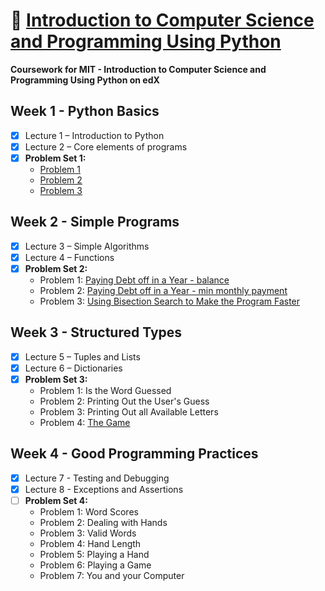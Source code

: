 # 🐍 [Introduction to Computer Science and Programming Using Python](https://www.edx.org/course/introduction-to-computer-science-and-programming-using-python)

**Coursework for MIT - Introduction to Computer Science and Programming Using Python on edX**

## Week 1 - Python Basics
- [x] Lecture 1 – Introduction to Python
- [x] Lecture 2 – Core elements of programs
- [x] **Problem Set 1:**
  - [Problem 1](https://github.com/jpacsai/MIT_IntroToCS/blob/master/Week1/Problem1.py)
  - [Problem 2](https://github.com/jpacsai/MIT_IntroToCS/blob/master/Week1/Problem2.py)
  - [Problem 3](https://github.com/jpacsai/MIT_IntroToCS/blob/master/Week1/Problem3.py)

## Week 2 - Simple Programs
- [x] Lecture 3 – Simple Algorithms
- [x] Lecture 4 – Functions
- [x] **Problem Set 2:**
  - Problem 1: [Paying Debt off in a Year - balance](https://github.com/jpacsai/MIT_IntroToCS/blob/master/Week2/ProblemSet_2/Problem1.py)
  - Problem 2: [Paying Debt off in a Year - min monthly payment](https://github.com/jpacsai/MIT_IntroToCS/blob/master/Week2/ProblemSet_2/Problem2.py)
  - Problem 3: [Using Bisection Search to Make the Program Faster](https://github.com/jpacsai/MIT_IntroToCS/blob/master/Week2/ProblemSet_2/Problem3.py)

## Week 3 - Structured Types
- [x] Lecture 5 – Tuples and Lists
- [x] Lecture 6 – Dictionaries
- [x] **Problem Set 3:**
  - Problem 1: Is the Word Guessed
  - Problem 2: Printing Out the User's Guess
  - Problem 3: Printing Out all Available Letters
  - Problem 4: [The Game](https://github.com/jpacsai/MIT_IntroToCS/tree/master/Week3)

## Week 4 - Good Programming Practices
- [x] Lecture 7 - Testing and Debugging
- [x] Lecture 8 - Exceptions and Assertions
- [ ] **Problem Set 4:**
  - Problem 1: Word Scores
  - Problem 2: Dealing with Hands
  - Problem 3: Valid Words
  - Problem 4: Hand Length
  - Problem 5: Playing a Hand
  - Problem 6: Playing a Game
  - Problem 7: You and your Computer
